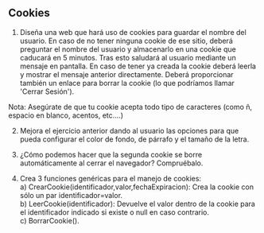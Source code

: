 ## Cookies
1) Diseña una web que hará uso de cookies para guardar el nombre del usuario. En
caso de no tener ninguna cookie de ese sitio, deberá preguntar el nombre del
usuario y almacenarlo en una cookie que caducará en 5 minutos. Tras esto
saludará al usuario mediante un mensaje en pantalla. En caso de tener ya creada
la cookie deberá leerla y mostrar el mensaje anterior directamente. Deberá
proporcionar también un enlace para borrar la cookie (lo que podríamos llamar
'Cerrar Sesión').  
  
Nota: Asegúrate de que tu cookie acepta todo tipo de caracteres (como ñ, espacio
en blanco, acentos, etc....)  
  
2) Mejora el ejercicio anterior dando al usuario las opciones para que pueda
configurar el color de fondo, de párrafo y el tamaño de la letra.  
  
3) ¿Cómo podemos hacer que la segunda cookie se borre automáticamente al cerrar
el navegador? Compruébalo.  
  
4) Crea 3 funciones genéricas para el manejo de cookies:  
    a) CrearCookie(identificador,valor,fechaExpiracion): Crea la cookie con sólo
un par identificador=valor.  
    b) LeerCookie(identificador): Devuelve el valor dentro de la cookie para el
identificador indicado si existe o null en caso contrario.  
    c) BorrarCookie().